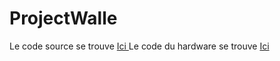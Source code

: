 # ProjectWalle

Le code source se trouve <a href = https://github.com/DMyTryC/ProjectWalle/tree/master/src/ev3dev/java/walle> Ici </a>
Le code du hardware se trouve <a href = https://github.com/DMyTryC/ProjectWalle/tree/master/src/ev3dev/hardware> Ici </a>

